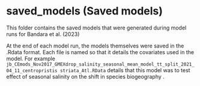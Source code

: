 # saved_models (Saved models)

This folder contains the saved models that were generated during model runs for Bandara et al. (2023)

At the end of each model run, the models themselves were saved in the .Rdata format.
Each file is named so that it details the covariates used in the model. For example `jb_CEmods_Nov2017_GMEXdrop_salinity_seasonal_mean_model_tt_split_2021_04_11_centropristis striata_Atl.RData` details that this model was to test effect of seasonal salinity on the shift in species biogeography .
